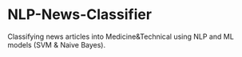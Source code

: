 # NLP-News-Classifier
Classifying news articles into Medicine&amp;Technical using NLP and ML models (SVM &amp; Naive Bayes).
